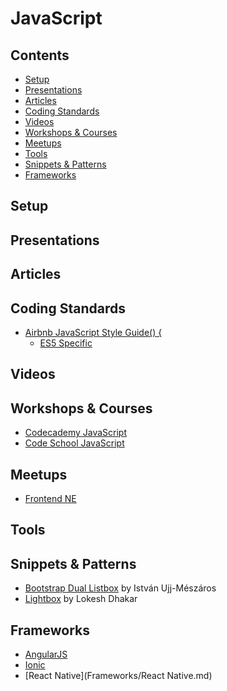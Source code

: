 # JavaScript

## Contents

* [Setup](#setup)
* [Presentations](#presentations)
* [Articles](#articles)
* [Coding Standards](#coding-standards)
* [Videos](#videos)
* [Workshops & Courses](#workshops--courses)
* [Meetups](#meetups)
* [Tools](#tools)
* [Snippets & Patterns](#snippets--patterns)
* [Frameworks](#frameworks)

## Setup

## Presentations

## Articles

## Coding Standards

- [Airbnb JavaScript Style Guide() {](https://github.com/airbnb/javascript)
  - [ES5 Specific](https://github.com/airbnb/javascript/tree/master/es5)

## Videos

## Workshops & Courses

- [Codecademy JavaScript](https://www.codecademy.com/learn/javascript)
- [Code School JavaScript](https://www.codeschool.com/paths/javascript)

## Meetups

- [Frontend NE](https://frontendne.co.uk/)

## Tools

## Snippets & Patterns

- [Bootstrap Dual Listbox](http://www.virtuosoft.eu/code/bootstrap-duallistbox/) by István Ujj-Mészáros
- [Lightbox](http://lokeshdhakar.com/projects/lightbox2/) by Lokesh Dhakar

## Frameworks

- [AngularJS](Frameworks/AngularJS.md)
- [Ionic](Frameworks/Ionic.md)
- [React Native](Frameworks/React Native.md)
